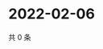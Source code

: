 # 2022-02-06

共 0 条

<!-- BEGIN WEIBO -->
<!-- 最后更新时间 Sun Feb 06 2022 07:04:17 GMT+0800 (China Standard Time) -->

<!-- END WEIBO -->
